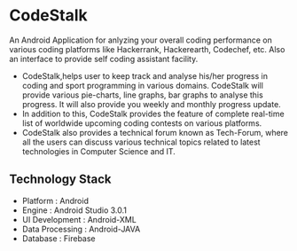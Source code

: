 # CodeStalk
An Android Application for anlyzing your overall coding performance on various coding platforms like Hackerrank, Hackerearth, Codechef, etc. Also an interface to provide self coding assistant facility.

* CodeStalk,helps user to keep track and analyse his/her progress in coding and sport programming in various domains. CodeStalk will provide various pie-charts, line graphs, bar graphs to analyse this progress. It will also provide you weekly and monthly progress update.
* In addition to this, CodeStalk provides the feature of complete real-time list of worldwide upcoming coding contests on various platforms. 
* CodeStalk also provides a technical forum known as Tech-Forum, where all the users can discuss various technical topics related to latest technologies in Computer Science and IT.

## Technology Stack
* Platform : Android
* Engine : Android Studio 3.0.1
* UI Development : Android-XML
* Data Processing : Android-JAVA
* Database : Firebase



